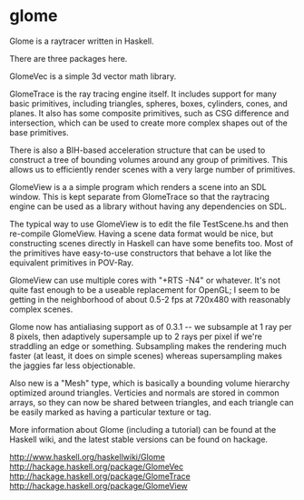 glome
=====

Glome is a raytracer written in Haskell.

There are three packages here.

GlomeVec is a simple 3d vector math library.

GlomeTrace is the ray tracing engine itself.  It includes support for many basic primitives, including triangles, spheres, boxes, cylinders, cones, and planes.  It also has some composite primitives, such as CSG difference and intersection, which can be used to create more complex shapes out of the base primitives.

There is also a BIH-based acceleration structure that can be used to construct a tree of bounding volumes around any group of primitives.  This allows us to efficiently render scenes with a very large number of primitives.

GlomeView is a a simple program which renders a scene into an SDL window.  This is kept separate from GlomeTrace so that the raytracing engine can be used as a library without having any dependencies on SDL.

The typical way to use GlomeView is to edit the file TestScene.hs and then re-compile GlomeView.  Having a scene data format would be nice, but constructing scenes directly in Haskell can have some benefits too.  Most of the primitives have easy-to-use constructors that behave a lot like the equivalent primitives in POV-Ray.

GlomeView can use multiple cores with "+RTS -N4" or whatever.  It's not quite fast enough to be a useable replacement for OpenGL; I seem to be getting in the neighborhood of about 0.5-2 fps at 720x480 with reasonably complex scenes.

Glome now has antialiasing support as of 0.3.1 -- we subsample at 1 ray per 8 pixels, then adaptively supersample up to 2 rays per pixel if we're straddling an edge or something.  Subsampling makes the rendering much faster (at least, it does on simple scenes) whereas supersampling makes the jaggies far less objectionable.

Also new is a "Mesh" type, which is basically a bounding volume hierarchy optimized around triangles.  Verticies and normals are stored in common arrays, so they can now be shared between triangles, and each triangle can be easily marked as having a particular texture or tag.

More information about Glome (including a tutorial) can be found at the Haskell wiki, and the latest stable versions can be found on hackage.

http://www.haskell.org/haskellwiki/Glome
http://hackage.haskell.org/package/GlomeVec
http://hackage.haskell.org/package/GlomeTrace
http://hackage.haskell.org/package/GlomeView

